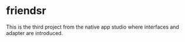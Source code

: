 # friendsr

This is the third project from the native app studio  where interfaces and adapter are introduced. 


